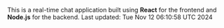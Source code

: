 This is a real-time chat application built using **React** for the frontend and **Node.js** for the backend.
Last updated: Tue Nov 12 06:10:58 UTC 2024
